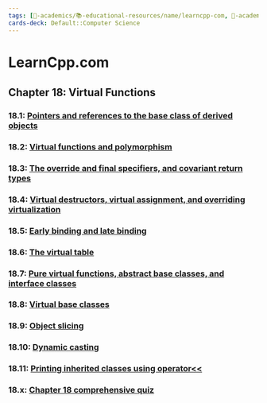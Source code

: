 ```yaml
---
tags: [🔴-academics/📚-educational-resources/name/learncpp-com, 🔴-academics/📚-educational-resources/discipline/computer-science/programming-language/cpp, study-note] 
cards-deck: Default::Computer Science
---
```


# LearnCpp.com

## Chapter 18꞉ Virtual Functions

### 18.1: [Pointers and references to the base class of derived objects](https://www.learncpp.com/cpp-tutorial/pointers-and-references-to-the-base-class-of-derived-objects/)

### 18.2: [Virtual functions and polymorphism](https://www.learncpp.com/cpp-tutorial/virtual-functions/)

### 18.3: [The override and final specifiers, and covariant return types](https://www.learncpp.com/cpp-tutorial/the-override-and-final-specifiers-and-covariant-return-types/)

### 18.4: [Virtual destructors, virtual assignment, and overriding virtualization](https://www.learncpp.com/cpp-tutorial/virtual-destructors-virtual-assignment-and-overriding-virtualization/)

### 18.5: [Early binding and late binding](https://www.learncpp.com/cpp-tutorial/early-binding-and-late-binding/)

### 18.6: [The virtual table](https://www.learncpp.com/cpp-tutorial/the-virtual-table/)

### 18.7: [Pure virtual functions, abstract base classes, and interface classes](https://www.learncpp.com/cpp-tutorial/pure-virtual-functions-abstract-base-classes-and-interface-classes/)

### 18.8: [Virtual base classes](https://www.learncpp.com/cpp-tutorial/virtual-base-classes/)

### 18.9: [Object slicing](https://www.learncpp.com/cpp-tutorial/object-slicing/)

### 18.10: [Dynamic casting](https://www.learncpp.com/cpp-tutorial/dynamic-casting/)

### 18.11: [Printing inherited classes using operator<<](https://www.learncpp.com/cpp-tutorial/printing-inherited-classes-using-operator/)

### 18.x: [Chapter 18 comprehensive quiz](https://www.learncpp.com/cpp-tutorial/chapter-18-comprehensive-quiz/)
